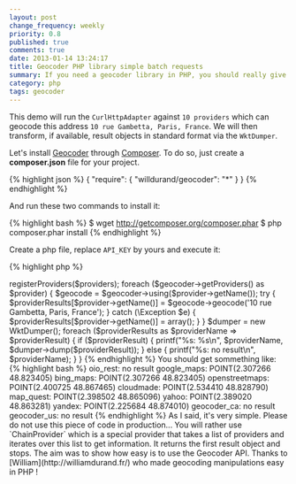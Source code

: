 ```yaml
---
layout: post
change_frequency: weekly
priority: 0.8
published: true
comments: true
date: 2013-01-14 13:24:17
title: Geocoder PHP library simple batch requests
summary: If you need a geocoder library in PHP, you should really give a try to William Durand's library - The almost missing Geocoder PHP 5.3 library ! It's a quick post which will show you how to run a query againts a list of given providers.
category: php
tags: geocoder
---
```


This demo will run the `CurlHttpAdapter` against `10 providers` which can geocode this address `10 rue Gambetta, Paris, France`. We will then transform, if available, result objects in standard format via the `WktDumper`.

Let's install [Geocoder](http://geocoder-php.org/) through [Composer](http://getcomposer.org/). To do so, just create a **composer.json** file for your project.

{% highlight json %}
{
    "require": {
        "willdurand/geocoder": "*"
    }
}
{% endhighlight %}

And run these two commands to install it:

{% highlight bash %}
$ wget http://getcomposer.org/composer.phar
$ php composer.phar install
{% endhighlight %}

Create a php file, replace `API_KEY` by yours and execute it:

{% highlight php %}
<?php

namespace toin0u;

require 'vendor/autoload.php';

use Geocoder\Geocoder;
use Geocoder\HttpAdapter\CurlHttpAdapter;
use Geocoder\Provider\OIORestProvider;
use Geocoder\Provider\GoogleMapsProvider;
use Geocoder\Provider\BingMapsProvider;
use Geocoder\Provider\OpenStreetMapsProvider;
use Geocoder\Provider\CloudMadeProvider;
use Geocoder\Provider\MapQuestProvider;
use Geocoder\Provider\YahooProvider;
use Geocoder\Provider\YandexProvider;
use Geocoder\Provider\GeocoderCaProvider;
use Geocoder\Provider\GeocoderUsProvider;
use Geocoder\Dumper\WktDumper;

$geocoder = new Geocoder();
$adapter = new CurlHttpAdapter();

$providers = array(
    new OIORestProvider($adapter),
    new GoogleMapsProvider($adapter),
    new BingMapsProvider($adapter, 'API_KEY'),
    new OpenStreetMapsProvider($adapter),
    new CloudMadeProvider($adapter, 'API_KEY'),
    new MapQuestProvider($adapter),
    new YahooProvider($adapter, 'API_KEY'),
    new YandexProvider($adapter),
    new GeocoderCaProvider($adapter),
    new GeocoderUsProvider($adapter),
);

$geocoder->registerProviders($providers);
foreach ($geocoder->getProviders() as $provider) {
    $geocode = $geocoder->using($provider->getName());
    try {
        $providerResults[$provider->getName()] = $geocode->geocode('10 rue Gambetta, Paris, France');
    } catch (\Exception $e) {
        $providerResults[$provider->getName()] = array();
    }
}

$dumper = new WktDumper();
foreach ($providerResults as $providerName => $providerResult) {
    if ($providerResult) {
        printf("%s: %s\n", $providerName, $dumper->dump($providerResult));
    } else {
        printf("%s: no result\n", $providerName);
    }
}
{% endhighlight %}

You should get sommething like:

{% highlight bash %}
oio_rest: no result
google_maps: POINT(2.307266 48.823405)
bing_maps: POINT(2.307266 48.823405)
openstreetmaps: POINT(2.400725 48.867465)
cloudmade: POINT(2.534410 48.828790)
map_quest: POINT(2.398502 48.865096)
yahoo: POINT(2.389020 48.863281)
yandex: POINT(2.225684 48.874010)
geocoder_ca: no result
geocoder_us: no result
{% endhighlight %}

As I said, it's very simple.

Please do not use this piece of code in production... You will rather use `ChainProvider` which is a special provider that takes a list of providers and iterates over this list to get information. It returns the first result object and stops.

The aim was to show how easy is to use the Geocoder API. Thanks to [William](http://williamdurand.fr/) who made geocoding manipulations easy in PHP !
